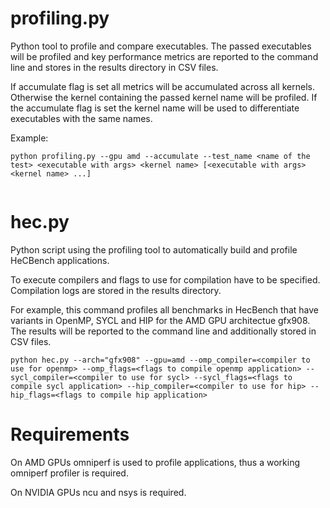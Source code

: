 # profiling.py
Python tool to profile and compare executables. The passed executables will be profiled and key performance metrics are reported to the command line and stores in the results directory in CSV files. 

If accumulate flag is set all metrics will be accumulated across all kernels. Otherwise the kernel containing the passed kernel name will be profiled. If the accumulate flag is set the kernel name will be used to differentiate executables with the same names. 

Example:

```
python profiling.py --gpu amd --accumulate --test_name <name of the test> <executable with args> <kernel name> [<executable with args> <kernel name> ...]
                         
```

# hec.py
Python script using the profiling tool to automatically build and profile HeCBench applications. 

To execute compilers and flags to use for compilation have to be specified. Compilation logs are stored in the results directory. 

For example, this command profiles all benchmarks in HecBench that have variants in OpenMP, SYCL and HIP for the AMD GPU architectue gfx908. The results will be reported to the command line and additionally stored in CSV files. 
```
python hec.py --arch="gfx908" --gpu=amd --omp_compiler=<compiler to use for openmp> --omp_flags=<flags to compile openmp application> --sycl_compiler=<compiler to use for sycl> --sycl_flags=<flags to compile sycl application> --hip_compiler=<compiler to use for hip> --hip_flags=<flags to compile hip application>
```



# Requirements

On AMD GPUs omniperf is used to profile applications, thus a working omniperf profiler is required.

On NVIDIA GPUs ncu and nsys is required. 


